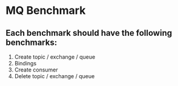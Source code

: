 # MQ Benchmark

## Each benchmark should have the following benchmarks:
1. Create topic / exchange / queue
2. Bindings
3. Create consumer
4. Delete topic / exchange / queue
